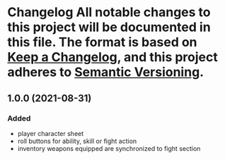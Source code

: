 # Changelog All notable changes to this project will be documented in this file. The format is based on [Keep a Changelog](https://keepachangelog.com/en/1.0.0/), and this project adheres to [Semantic Versioning](https://semver.org/spec/v2.0.0.html).
## 1.0.0 (2021-08-31)

### Added

* player character sheet
* roll buttons for ability, skill or fight action
* inventory weapons equipped are synchronized to fight section